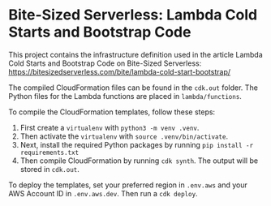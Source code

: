 # Bite-Sized Serverless: Lambda Cold Starts and Bootstrap Code

This project contains the infrastructure definition used in the article Lambda Cold Starts and Bootstrap Code on Bite-Sized Serverless: https://bitesizedserverless.com/bite/lambda-cold-start-bootstrap/

The compiled CloudFormation files can be found in the `cdk.out` folder. The Python files for the Lambda functions are placed in `lambda/functions`.

To compile the CloudFormation templates, follow these steps:

1. First create a `virtualenv` with `python3 -m venv .venv`.
2. Then activate the `virtualenv` with `source .venv/bin/activate`.
3. Next, install the required Python packages by running `pip install -r requirements.txt`
4. Then compile CloudFormation by running `cdk synth`. The output will be stored in `cdk.out`.

To deploy the templates, set your preferred region in `.env.aws` and your AWS Account ID in `.env.aws.dev`. Then run a `cdk deploy`.
